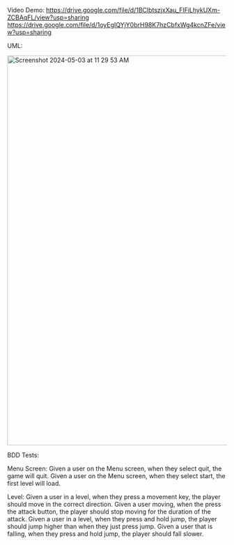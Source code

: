Video Demo:
https://drive.google.com/file/d/1BClbtszjxXau_FIFiLhykUXm-ZCBAqFL/view?usp=sharing
https://drive.google.com/file/d/1oyEgIQYjY0brH98K7hzCbfxWg4kcnZFe/view?usp=sharing

UML:

<img width="896" alt="Screenshot 2024-05-03 at 11 29 53 AM" src="https://github.com/jaxsonsuth/CaveAdventure/assets/82791982/58829e12-eca3-4884-9001-9714ebdc9735">

BDD Tests:

Menu Screen:
Given a user on the Menu screen, when they select quit, the game will quit.
Given a user on the Menu screen, when they select start, the first level will load.

Level:
Given a user in a level, when they press a movement key, the player should move in the correct direction.
Given a user moving, when the press the attack button, the player should stop moving for the duration of the attack.
Given a user in a level, when they press and hold jump, the player should jump higher than when they just press jump.
Given a user that is falling, when they press and hold jump, the player should fall slower. 
